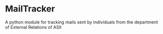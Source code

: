 # MailTracker
 A python module for tracking mails sent by individuals from the department of External Relations of ASII
